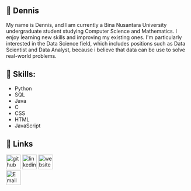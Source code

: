 ## 👋 Dennis
My name is Dennis, and I am currently a Bina Nusantara University undergraduate student studying Computer Science and Mathematics. I enjoy learning new skills and improving my existing ones. I'm particularly interested in the Data Science field, which includes positions such as Data Scientist and Data Analyst, because i believe that data can be use to solve real-world problems.

## 📖 Skills:
* Python
* SQL
* Java
* C
* CSS
* HTML
* JavaScript

## 🔗 Links
[<img src='https://cdn.jsdelivr.net/npm/simple-icons@3.0.1/icons/github.svg' alt='github' height='40'>](https://github.com/Dennis2252) 
[<img src='https://cdn.jsdelivr.net/npm/simple-icons@3.0.1/icons/linkedin.svg' alt='linkedin' height='40'>](https://www.linkedin.com/in/dennis-dennis-42a674210/) 
[<img src='https://cdn.jsdelivr.net/npm/simple-icons@3.0.1/icons/icloud.svg' alt='website' height='40'>](https://dennis2252.github.io/)  
[<img src='https://cdn.jsdelivr.net/npm/simple-icons@3.0.1/icons/gmail.svg' alt='Email' height='40'>](mailto:dennis011@binus.ac.id)  
